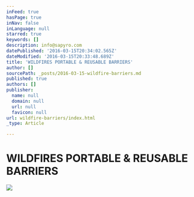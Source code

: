 ```yaml
---
inFeed: true
hasPage: true
inNav: false
inLanguage: null
starred: true
keywords: []
description: info@sapyro.com
datePublished: '2016-03-15T20:34:02.565Z'
dateModified: '2016-03-15T20:33:48.689Z'
title: 'WILDFIRES PORTABLE & REUSABLE BARRIERS'
author: []
sourcePath: _posts/2016-03-15-wildfire-barriers.md
published: true
authors: []
publisher:
  name: null
  domain: null
  url: null
  favicon: null
url: wildfire-barriers/index.html
_type: Article

---
```

# WILDFIRES PORTABLE & REUSABLE BARRIERS
![](https://the-grid-user-content.s3-us-west-2.amazonaws.com/54274e1b-8e69-4128-b2e1-87091495a1c0.jpg)